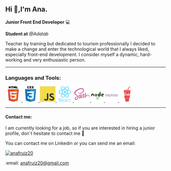 ## Hi :wave:,I'm Ana.

**Junior Front End Developer** :computer:   

**Student at** *@Adalab*


Teacher by training but dedicated to tourism professionally I decided to make a change and enter the technological world that I always liked, especially front-end development. 
I consider myself a dynamic, hard-working and very enthusiastic person.

<hr/>
<h3 align="left">Languages and Tools:</h3>
<p align="left"><a href="https://www.w3.org/html/" target="_blank"> <img src="https://raw.githubusercontent.com/devicons/devicon/master/icons/html5/html5-original-wordmark.svg" alt="html5" width="50" height="50"/> </a>  <a href="https://www.w3schools.com/css/" target="_blank"> <img src="https://raw.githubusercontent.com/devicons/devicon/master/icons/css3/css3-original-wordmark.svg" alt="css3" width="50" height="50"/> </a>  <a href="https://developer.mozilla.org/en-US/docs/Web/JavaScript" target="_blank"> <img src="https://raw.githubusercontent.com/devicons/devicon/master/icons/javascript/javascript-original.svg" alt="javascript" width="50" height="50"/> </a> <a href="https://reactjs.org/" target="_blank"> <img src="https://raw.githubusercontent.com/devicons/devicon/master/icons/react/react-original-wordmark.svg" alt="react" width="50" height="50"/> </a> <a href="https://sass-lang.com" target="_blank"> <img src="https://raw.githubusercontent.com/devicons/devicon/master/icons/sass/sass-original.svg" alt="sass" width="50" height="50"/> </a> <a href="https://nodejs.org" target="_blank"> <img src="https://raw.githubusercontent.com/devicons/devicon/master/icons/nodejs/nodejs-original-wordmark.svg" alt="nodejs" width="40" height="40"/> </a> <a href="https://expressjs.com" target="_blank"> <img src="https://raw.githubusercontent.com/devicons/devicon/master/icons/express/express-original-wordmark.svg" alt="express" width="40" height="40"/><a href="https://gulpjs.com" target="_blank"> <img src="https://raw.githubusercontent.com/devicons/devicon/master/icons/gulp/gulp-plain.svg" alt="gulp" width="50" height="50"/> </a></p>
<hr/>
<h4 align="left">Contact me:</h3>

 I am currently looking for a job, so if you are interested in hiring a junior profile, don´t hesitate to contact me :woman:

You can contact me on Linkedin or you can send me an email:
<p align="left">
<a href="https://linkedin.com/in/anafruiz20" target="blank"><img src="https://cdn.jsdelivr.net/npm/simple-icons@3.0.1/icons/linkedin.svg" alt="anafruiz20" height="50" width="50" /></a>  
</p>
 <p align="left">
:email: <a href="mailto:anafruiz20@gmail.com">anafruiz20@gmail.com</a>
</p>
